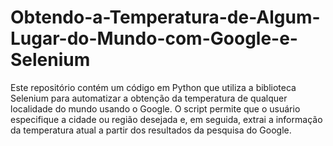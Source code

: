 # Obtendo-a-Temperatura-de-Algum-Lugar-do-Mundo-com-Google-e-Selenium
Este repositório contém um código em Python que utiliza a biblioteca Selenium para automatizar a obtenção da temperatura de qualquer localidade do mundo usando o Google. O script permite que o usuário especifique a cidade ou região desejada e, em seguida, extrai a informação da temperatura atual a partir dos resultados da pesquisa do Google.
